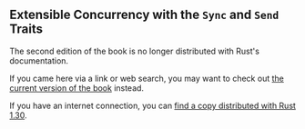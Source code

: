 ## Extensible Concurrency with the `Sync` and `Send` Traits

The second edition of the book is no longer distributed with Rust's documentation.

If you came here via a link or web search, you may want to check out [the current
version of the book](../ch16-04-extensible-concurrency-sync-and-send.html) instead.

If you have an internet connection, you can [find a copy distributed with
Rust
1.30](https://doc.rust-lang.org/1.30.0/book/second-edition/ch16-04-extensible-concurrency-sync-and-send.html).